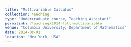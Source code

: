 ```yaml
---
title: "Multivariable Calculus"
collection: teaching
type: "Undergraduate course, Teaching Assistant"
permalink: /teaching/2014-fall-multivariable
venue: "Columbia University, Department of Mathematics"
date: 2014-09-01
location: "New York, USA"
---
```


